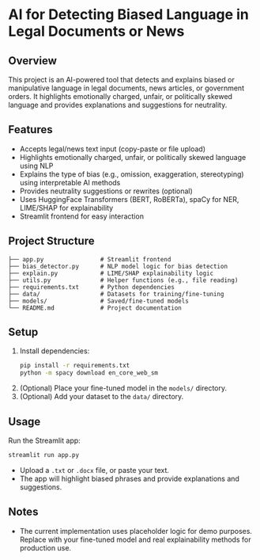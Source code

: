 # AI for Detecting Biased Language in Legal Documents or News

## Overview
This project is an AI-powered tool that detects and explains biased or manipulative language in legal documents, news articles, or government orders. It highlights emotionally charged, unfair, or politically skewed language and provides explanations and suggestions for neutrality.

## Features
- Accepts legal/news text input (copy-paste or file upload)
- Highlights emotionally charged, unfair, or politically skewed language using NLP
- Explains the type of bias (e.g., omission, exaggeration, stereotyping) using interpretable AI methods
- Provides neutrality suggestions or rewrites (optional)
- Uses HuggingFace Transformers (BERT, RoBERTa), spaCy for NER, LIME/SHAP for explainability
- Streamlit frontend for easy interaction

## Project Structure
```
├── app.py                # Streamlit frontend
├── bias_detector.py      # NLP model logic for bias detection
├── explain.py            # LIME/SHAP explainability logic
├── utils.py              # Helper functions (e.g., file reading)
├── requirements.txt      # Python dependencies
├── data/                 # Datasets for training/fine-tuning
├── models/               # Saved/fine-tuned models
└── README.md             # Project documentation
```

## Setup
1. Install dependencies:
   ```bash
   pip install -r requirements.txt
   python -m spacy download en_core_web_sm
   ```
2. (Optional) Place your fine-tuned model in the `models/` directory.
3. (Optional) Add your dataset to the `data/` directory.

## Usage
Run the Streamlit app:
```bash
streamlit run app.py
```

- Upload a `.txt` or `.docx` file, or paste your text.
- The app will highlight biased phrases and provide explanations and suggestions.

## Notes
- The current implementation uses placeholder logic for demo purposes. Replace with your fine-tuned model and real explainability methods for production use.